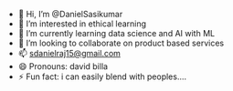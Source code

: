 - 👋 Hi, I’m @DanielSasikumar
- 👀 I’m interested in ethical learning
- 🌱 I’m currently learning data science and AI with ML 
- 💞️ I’m looking to collaborate on product based services
- 📫 sdanielraj15@gmail.com
- 😄 Pronouns: david billa
- ⚡ Fun fact: i can easily blend with peoples....

<!---
DanielSasikumar/DanielSasikumar is a ✨ special ✨ repository because its `README.md` (this file) appears on your GitHub profile.
You can click the Preview link to take a look at your changes.
--->
